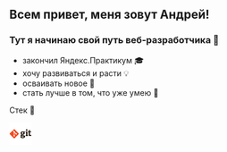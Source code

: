 ## Всем привет, меня зовут Андрей! 

### Тут я начинаю свой путь веб-разработчика 👋
 
 - закончил Яндекс.Практикум :mortar_board: 
 - хочу развиваться и расти :bulb:
 - осваивать новое :rocket:
 - стать лучше в том, что уже умею :tractor:

Стек :wrench:

![git](./git.png)

<!--
**hadzime13/hadzime13** is a ✨ _special_ ✨ repository because its `README.md` (this file) appears on your GitHub profile.

Here are some ideas to get you started:

- 🔭 I’m currently working on ...
- 🌱 I’m currently learning ...
- 👯 I’m looking to collaborate on ...
- 🤔 I’m looking for help with ...
- 💬 Ask me about ...
- 📫 How to reach me: ...
- 😄 Pronouns: ...
- ⚡ Fun fact: ...
-->
